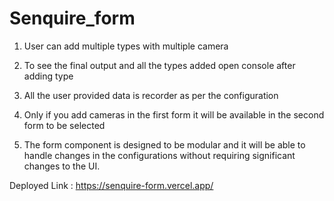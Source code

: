 # Senquire_form

1. User can add multiple types with multiple camera 

2. To see the final output and all the types added open console after adding type

3.  All the user provided data is recorder as per the configuration

4.  Only if you add cameras in the first form it will be available in the second form to be selected

5. The form component is designed to be modular and it will be able to handle changes in the configurations without requiring significant changes to the UI.

Deployed Link : https://senquire-form.vercel.app/
